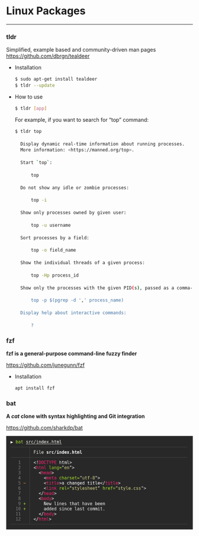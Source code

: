# Linux Packages

---

### tldr
 Simplified, example based and community-driven man pages
https://github.com/dbrgn/tealdeer

- Installation
    
    ```bash
    $ sudo apt-get install tealdeer
    $ tldr --update
    ```
    
- How to use
    
    ```bash
    $ tldr [app]
    ```
    
    For example, if you want to search for “top” command:
    
    ```bash
    $ tldr top
    
      Display dynamic real-time information about running processes.
      More information: <https://manned.org/top>.
    
      Start `top`:
    
          top
    
      Do not show any idle or zombie processes:
    
          top -i
    
      Show only processes owned by given user:
    
          top -u username
    
      Sort processes by a field:
    
          top -o field_name
    
      Show the individual threads of a given process:
    
          top -Hp process_id
    
      Show only the processes with the given PID(s), passed as a comma-separated list. (Normally you wouldn't know PIDs off hand. This example picks the PIDs from the process name):                                                                   
    
          top -p $(pgrep -d ',' process_name)
    
      Display help about interactive commands:
    
          ?
    
    ```
    

### **fzf**
**fzf is a general-purpose command-line fuzzy finder**

https://github.com/junegunn/fzf

- Installation
    
    ```jsx
    apt install fzf
    ```
    

### bat
**A *cat* clone with syntax highlighting and Git integration**

https://github.com/sharkdp/bat

![Untitled](Linux%20Packages%207e6f0214d7514bed87aaacad585e28a2/Untitled.png)